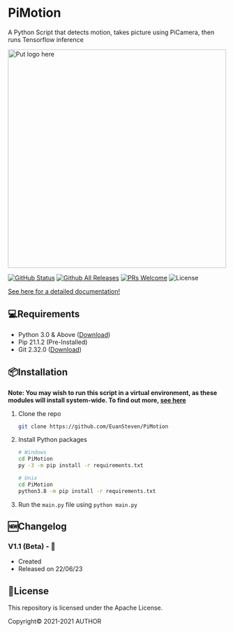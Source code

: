 # PiMotion

A Python Script that detects motion, takes picture using PiCamera, then runs Tensorflow inference

<img src="https://github.com/EuanSteven/" alt="Put logo here" width="500"/>

[![GitHub Status](https://img.shields.io/github/checks-status/EuanSteven/PiMotion)](https://github.com/EuanSteven/python-surf-forecast/)
[![Github All Releases](https://img.shields.io/github/downloads/EuanSteven/PiMotion/total.svg?style=flat-square)](https://github.com/EuanSteven/python-surf-forecast/releases/latest)
[![PRs Welcome](https://img.shields.io/badge/PRs-welcome-brightgreen.svg?style=flat-square)](http://makeapullrequest.com)
![License](https://img.shields.io/github/license/EuanSteven/PiMotion)

[See here for a detailed documentation!](https://github.com/EuanSteven/PiMotion/wiki)

## 💻Requirements
* Python 3.0 & Above ([Download](https://www.python.org/downloads/))
* Pip 21.1.2 (Pre-Installed)
* Git 2.32.0 ([Download](https://git-scm.com/download/))

  
## 📦Installation

**Note: You may wish to run this script in a virtual environment, as these modules will install system-wide. To find out more, [see here](https://realpython.com/python-virtual-environments-a-primer/#using-virtual-environments)**

1. Clone the repo
   ```sh
   git clone https://github.com/EuanSteven/PiMotion
   ```
2. Install Python packages
   ```sh
   # Windows
   cd PiMotion
   py -3 -m pip install -r requirements.txt
   
   # Unix
   cd PiMotion
   python3.8 -m pip install -r requirements.txt
   ```
3. Run the `main.py` file using `python main.py` 

## 🆕Changelog
   ### V1.1 (Beta) - 🌈
   * Created
   * Released on 22/06/23


## 📄License
This repository is licensed under the Apache License.

Copyright©️ 2021-2021 AUTHOR
